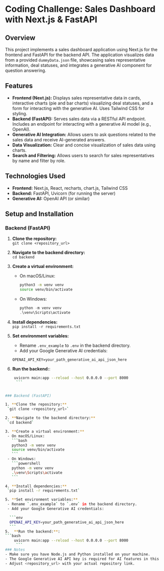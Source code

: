 # Coding Challenge: Sales Dashboard with Next.js & FastAPI

## Overview

This project implements a sales dashboard application using Next.js for the frontend and FastAPI for the backend API.  The application visualizes data from a provided `dummyData.json` file, showcasing sales representative information, deal statuses, and integrates a generative AI component for question answering.

## Features

* **Frontend (Next.js):**  Displays sales representative data in cards, interactive charts (pie and bar charts) visualizing deal statuses, and a form for interacting with the generative AI.  Uses Tailwind CSS for styling.
* **Backend (FastAPI):** Serves sales data via a RESTful API endpoint. Includes an endpoint for interacting with a generative AI model (e.g., OpenAI).
* **Generative AI Integration:** Allows users to ask questions related to the sales data and receive AI-generated answers.
* **Data Visualization:** Clear and concise visualization of sales data using charts.
* **Search and Filtering:**  Allows users to search for sales representatives by name and filter by role.


## Technologies Used

* **Frontend:** Next.js, React, recharts, chart.js, Tailwind CSS
* **Backend:** FastAPI, Uvicorn (for running the server)
* **Generative AI:** OpenAI API (or similar)


## Setup and Installation
### Backend (FastAPI)

1. **Clone the repository:**  
   `git clone <repository_url>`

2. **Navigate to the backend directory:**  
   `cd backend`

3. **Create a virtual environment:**  
   - On macOS/Linux:  
     ```bash
     python3 -m venv venv
     source venv/bin/activate
     ```
   - On Windows:  
     ```powershell
     python -m venv venv
     .\venv\Scripts\activate
     ```

4. **Install dependencies:**  
   `pip install -r requirements.txt`

5. **Set environment variables:**  
   - Rename `.env_example` to `.env` in the backend directory.
   - Add your Google Generative AI credentials:  

    ```env
    OPENAI_API_KEY=your_path_generative_ai_api_json_here
    ```
5.  **Run the backend:**:
  ```bash
      uvicorn main:app --reload --host 0.0.0.0 --port 8000
       ```


### Backend (FastAPI)

1. **Clone the repository:**  
   `git clone <repository_url>`

2. **Navigate to the backend directory:**  
   `cd backend`

3. **Create a virtual environment:**  
   - On macOS/Linux:  
     ```bash
     python3 -m venv venv
     source venv/bin/activate
     ```
   - On Windows:  
     ```powershell
     python -m venv venv
     .\venv\Scripts\activate
     ```

4. **Install dependencies:**  
   `pip install -r requirements.txt`

5. **Set environment variables:**  
   - Rename `.env_example` to `.env` in the backend directory.
   - Add your Google Generative AI credentials:  

    ```env
    OPENAI_API_KEY=your_path_generative_ai_api_json_here
    ```
5.  **Run the backend:**:
  ```bash
      uvicorn main:app --reload --host 0.0.0.0 --port 8000
       ```
### Notes
- Make sure you have Node.js and Python installed on your machine.
- The Google Generative AI API key is required for AI features in this project.
- Adjust <repository_url> with your actual repository link.


